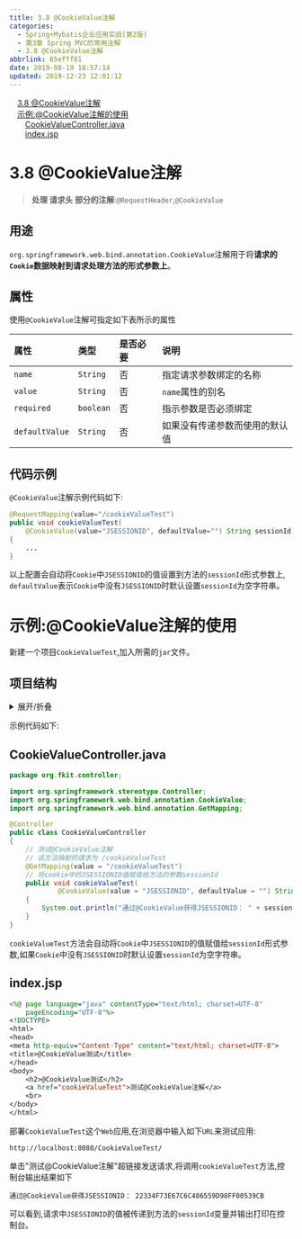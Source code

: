 ```yaml
---
title: 3.8 @CookieValue注解
categories:
  - Spring+Mybatis企业应用实战(第2版)
  - 第3章 Spring MVC的常用注解
  - 3.8 @CookieValue注解
abbrlink: 65efff81
date: 2019-08-19 18:57:14
updated: 2019-12-23 12:01:12
---
```

<div id='my_toc'><a href="/JavaReadingNotes/65efff81/#3-8-@CookieValue注解" class="header_1">3.8 @CookieValue注解</a>&nbsp;<br><a href="/JavaReadingNotes/65efff81/#示例-@CookieValue注解的使用" class="header_1">示例:@CookieValue注解的使用</a>&nbsp;<br><a href="/JavaReadingNotes/65efff81/#CookieValueController-java" class="header_2">CookieValueController.java</a>&nbsp;<br><a href="/JavaReadingNotes/65efff81/#index-jsp" class="header_2">index.jsp</a>&nbsp;<br></div>
<style>.header_1{margin-left: 1em;}.header_2{margin-left: 2em;}.header_3{margin-left: 3em;}.header_4{margin-left: 4em;}.header_5{margin-left: 5em;}.header_6{margin-left: 6em;}</style>
<!--more-->
<script>if (navigator.platform.search('arm')==-1){document.getElementById('my_toc').style.display = 'none';}var e,p = document.getElementsByTagName('p');while (p.length>0) {e = p[0];e.parentElement.removeChild(e);}</script>

<!--end-->
<!--SSTStart-->
# 3.8 @CookieValue注解
> **处理 请求头 部分的注解**:`@RequestHeader`,`@CookieValue`

## 用途
`org.springframework.web.bind.annotation.CookieValue`注解用于将**请求的`Cookie`数据映射到请求处理方法的形式参数上**。
## 属性
使用`@CookieValue`注解可指定如下表所示的属性

|属性|类型|是否必要|说明|
|:---|:---|:---|:---|
|`name`|`String`|否|指定请求参数绑定的名称|
|`value`|`String`|否|`name`属性的别名|
|`required`|`boolean`|否|指示参数是否必须绑定|
|`defaultValue`|`String`|否|如果没有传递参数而使用的默认值|

## 代码示例
`@CookieValue`注解示例代码如下:
```java
@RequestMapping(value="/cookieValueTest")
public void cookieValueTest(
    @CookieValue(value="JSESSIONID", defaultValue="") String sessionId)
{
    ...
}
```
以上配置会自动将`Cookie`中`JSESSIONID`的值设置到方法的`sessionId`形式参数上, `defaultValue`表示`Cookie`中没有`JSESSIONID`时默认设置`sessionId`为空字符串。
# 示例:@CookieValue注解的使用
新建一个项目`CookieValueTest`,加入所需的`jar`文件。
## 项目结构
<details><summary>展开/折叠</summary><pre>G:\Desktop\随书源码\Spring+Mybatis企业应用实战(第2版)\codes\03\CookieValueTest
├─src\
│ └─org\
│   └─fkit\
│     └─controller\
│       └─CookieValueController.java
└─WebContent\
  ├─index.jsp
  ├─META-INF\
  │ └─MANIFEST.MF
  └─WEB-INF\
    ├─lib\
    │ ├─commons-logging-1.2.jar
    │ ├─spring-aop-5.0.1.RELEASE.jar
    │ ├─spring-aspects-5.0.1.RELEASE.jar
    │ ├─spring-beans-5.0.1.RELEASE.jar
    │ ├─spring-context-5.0.1.RELEASE.jar
    │ ├─spring-context-indexer-5.0.1.RELEASE.jar
    │ ├─spring-context-support-5.0.1.RELEASE.jar
    │ ├─spring-core-5.0.1.RELEASE.jar
    │ ├─spring-expression-5.0.1.RELEASE.jar
    │ ├─spring-instrument-5.0.1.RELEASE.jar
    │ ├─spring-jcl-5.0.1.RELEASE.jar
    │ ├─spring-jdbc-5.0.1.RELEASE.jar
    │ ├─spring-jms-5.0.1.RELEASE.jar
    │ ├─spring-messaging-5.0.1.RELEASE.jar
    │ ├─spring-orm-5.0.1.RELEASE.jar
    │ ├─spring-oxm-5.0.1.RELEASE.jar
    │ ├─spring-test-5.0.1.RELEASE.jar
    │ ├─spring-tx-5.0.1.RELEASE.jar
    │ ├─spring-web-5.0.1.RELEASE.jar
    │ ├─spring-webflux-5.0.1.RELEASE.jar
    │ ├─spring-webmvc-5.0.1.RELEASE.jar
    │ └─spring-websocket-5.0.1.RELEASE.jar
    ├─springmvc-config.xml
    └─web.xml</pre></details>

示例代码如下:
## CookieValueController.java
```java
package org.fkit.controller;

import org.springframework.stereotype.Controller;
import org.springframework.web.bind.annotation.CookieValue;
import org.springframework.web.bind.annotation.GetMapping;

@Controller
public class CookieValueController
{
    // 测试@CookieValue注解
    // 该方法映射的请求为 /cookieValueTest
    @GetMapping(value = "/cookieValueTest")
    // 将cookie中的JSESSIONID值赋值给方法的参数sessionId
    public void cookieValueTest(
            @CookieValue(value = "JSESSIONID", defaultValue = "") String sessionId)
    {
        System.out.println("通过@CookieValue获得JSESSIONID： " + sessionId);
    }
}
```
`cookieValueTest`方法会自动将`Cookie`中`JSESSIONID`的值赋值给`sessionId`形式参数,如果`Cookie`中没有`JSESSIONID`时默认设置`sessionId`为空字符串。
## index.jsp
```jsp
<%@ page language="java" contentType="text/html; charset=UTF-8"
    pageEncoding="UTF-8"%>
<!DOCTYPE>
<html>
<head>
<meta http-equiv="Content-Type" content="text/html; charset=UTF-8">
<title>@CookieValue测试</title>
</head>
<body>
    <h2>@CookieValue测试</h2>
    <a href="cookieValueTest">测试@CookieValue注解</a>
    <br>
</body>
</html>
```
部署`CookieValueTest`这个`Web`应用,在浏览器中输入如下`URL`来测试应用:
```
http://localhost:8080/CookieValueTest/
```
单击"测试@CookieValue注解"超链接发送请求,将调用`cookieValueTest`方法,控制台输出结果如下
```
通过@CookieValue获得JSESSIONID： 22334F73E67C6C486559D98FF00539CB
```
可以看到,请求中`JSESSIONID`的值被传递到方法的`sessionId`变量并输出打印在控制台。
<!--SSTStop-->

